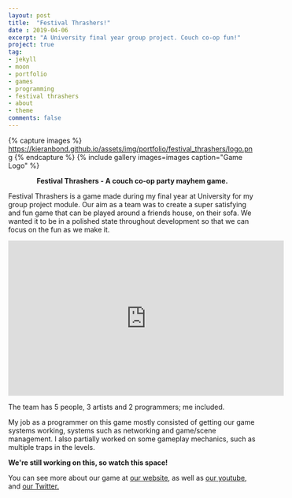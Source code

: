 ```yaml
---
layout: post
title:  "Festival Thrashers!"
date : 2019-04-06
excerpt: "A University final year group project. Couch co-op fun!"
project: true
tag:
- jekyll 
- moon
- portfolio
- games
- programming
- festival thrashers
- about
- theme
comments: false
---
```


{% capture images %}
	https://kieranbond.github.io/assets/img/portfolio/festival_thrashers/logo.png
{% endcapture %}
{% include gallery images=images caption="Game Logo" %}

    
<center><b>Festival Thrashers - A couch co-op party mayhem game.</b></center>
     
Festival Thrashers is a game made during my final year at University for my group project module. 
Our aim as a team was to create a super satisfying and fun game that can be played around a friends house, on their sofa. We wanted it to be in a polished state throughout development so that we can focus on the fun as we make it.

<iframe width="560" height="315" src="https://www.youtube.com/embed/lSFHOFvKqKg" frameborder="0"> </iframe>

The team has 5 people, 3 artists and 2 programmers; me included.

My job as a programmer on this game mostly consisted of getting our game systems working, systems such as networking and game/scene management.
I also partially worked on some gameplay mechanics, such as multiple traps in the levels.

<b>We're still working on this, so watch this space!</b>

You can see more about our game at <a href="lorepow.com">our website</a>, as well as <a href="https://www.youtube.com/channel/UCtm8lBVC0FnpF7fDQhLr21A">our youtube</a>, and <a href="https://twitter.com/Lore_Pow">our Twitter.</a>
